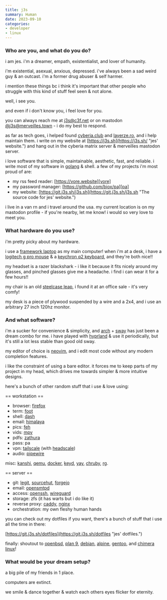 ```yaml
---
title: j3s
summary: Human
date: 2023-09-10
categories:
- developer
- linux
---
```


### Who are you, and what do you do?

i am jes. i'm a dreamer, empath, existentialist, and lover of humanity.

i'm existential, asexual, anxious, depressed. i've always been a sad weird guy & an outcast. i'm a former drug abuser & self harmer.

i mention these things bc i think it's important that other people who struggle with this kind of stuff feel seen & not alone.

well, i see you.

and even if i don't know you, i feel love for you.

you can always reach me at j3s@c3f.net or on mastodon [@j3s@merveilles.town](https://merveilles.town/@j3s "jes' Mastodon account.") - i do my best to respond.

as far as tech goes, i helped found [cyberia.club](https://cyberia.club/ "A hacker collective in Minnesota.") and [layerze.ro](https://layerze.ro/ "A hacker space in Minnesota."), and i help maintain them. i write on my website at [https://j3s.sh](https://j3s.sh/ "jes' website.") and hang out in the cyberia matrix server & merveilles mastodon server.

i love software that is simple, maintainable, aesthetic, fast, and reliable. i write most of my software in [golang][go] & shell. a few of my projects i'm most proud of are:

- my rss feed reader: [https://vore.website][vore]
- my password manager: [https://github.com/biox/pa][pa]
- my website: [https://git.j3s.sh/j3s.sh](https://git.j3s.sh/j3s.sh "The source code for jes' website.")

i live in a van rn and i travel around the usa. my current location is on my mastodon profile - if you're nearby, let me know! i would so very love to meet you.

### What hardware do you use?

i'm pretty picky about my hardware.

i use a [framework laptop][framework-laptop] as my main computer! when i'm at a desk, i have a [logitech g pro mouse][g-pro-mouse] & a [keychron q2 keyboard][q2], and they're both nice!!

my headset is a razer blackshark - i like it because it fits nicely around my glasses, and pinched glasses give me a headache. i find i can wear it for a few hours!!

my chair is an old [steelcase leap][leap], i found it at an office sale - it's very comfy!

my desk is a piece of plywood suspended by a wire and a 2x4, and i use an arbitrary 27 inch 120hz monitor.

### And what software?

i'm a sucker for convenience & simplicity, and [arch][arch-linux] + [sway][] has just been a dream combo for me. i have played with [hyprland][] & use it periodically, but it's still a lot less stable than good old sway.

my editor of choice is [neovim][], and i edit most code without any modern completion features.

i like the constraint of using a bare editor. it forces me to keep parts of my project in my head, which drives me towards simpler & more intuitive designs.

here's a bunch of other random stuff that i use & love using:

== workstation ==

- browser: [firefox][]
- term: [foot][]
- shell: [dash][dash.2]
- email: [himalaya][]
- pics: [feh][]
- vids: [mpv][]
- pdfs: [zathura][]
- pass: pa
- vpn: [tailscale][] (with [headscale][])
- audio: [pipewire][]

misc: [kanshi][], [qemu][], [docker][], [keyd][], [yay][], [chruby][], [rg][ripgrep].

== server ==

- git: [legit][], [sourcehut][], [forgejo][]
- email: [opensmtpd][]
- access: [openssh][], [wireguard][]
- storage: zfs (it has warts but i do like it)
- reverse proxy: [caddy][], [nginx][]
- orchestration: my own fleshy human hands

you can check out my dotfiles if you want, there's a bunch of stuff that i use all the time in there:

[https://git.j3s.sh/dotfiles](https://git.j3s.sh/dotfiles "jes' dotfiles.")

finally: shoutout to [openbsd][], [plan 9][plan-9], [debian][], [alpine][alpine-linux], [gentoo][], and [chimera linux][chimera-linux]!

### What would be your dream setup?

a big pile of my friends in 1 place.

computers are extinct.

we smile & dance together & watch each others eyes flicker for eternity.

[alpine-linux]: https://www.alpinelinux.org/ "A security-focused Linux distro."
[arch-linux]: https://archlinux.org/ "A Linux distro."
[caddy]: https://caddyserver.com/ "A web server."
[chimera-linux]: https://en.wikipedia.org/wiki/Chimera_Linux "A Linux distribution."
[chruby]: https://github.com/postmodern/chruby "A tool for running multiple versions of Ruby."
[dash.2]: https://en.wikipedia.org/wiki/Almquist_shell#Dash "A minimal terminal shell."
[debian]: https://www.debian.org/ "A Linux distribution."
[docker]: https://www.docker.com/ "A service and software for building and shipping distributed software."
[feh]: https://feh.finalrewind.org/ "An image viewer for X11."
[firefox]: https://www.mozilla.org/en-US/firefox/new/ "A cross-platform open-source web browser."
[foot]: https://codeberg.org/dnkl/foot "A minimal terminal for Wayland."
[forgejo]: https://forgejo.org/ "Self-hosted version control and project software."
[framework-laptop]: https://frame.work/products/laptop-diy-13-gen-amd "A 13.5 inch PC laptop."
[g-pro-mouse]: https://www.logitechg.com/en-us/products/gaming-mice/pro-wireless-mouse.html "A wireless gaming mouse."
[gentoo]: https://www.gentoo.org/ "A Linux distribution."
[go]: https://go.dev/ "A compiled programming language."
[headscale]: https://github.com/juanfont/headscale "An open source version of the Tailscale control server."
[himalaya]: https://pimalaya.org/himalaya/ "A command-line email client."
[hyprland]: https://hyprland.org/ "A compositor for Wayland."
[kanshi]: https://git.sr.ht/~emersion/kanshi/ "Wayland software for switching profiles when switching monitors."
[keyd]: https://github.com/rvaiya/keyd "Keyremapping software for Linux."
[leap]: https://www.steelcase.com/products/office-chairs/leap/ "A chair."
[legit]: https://github.com/frostming/legit "A wrapper around git to make it easier to use."
[mpv]: https://mpv.io/ "A cross-platform media player."
[neovim]: https://neovim.io/ "A refactored vim."
[nginx]: http://nginx.org/ "A very fast web/mail server."
[openbsd]: http://www.openbsd.org/ "An open-source operating system emphasising security and cryptography."
[opensmtpd]: https://www.opensmtpd.org/ "An open source SMTP server."
[openssh]: http://www.openssh.com/ "A popular collection of SSH tools."
[pa]: https://github.com/biox/pa "Password management shell software."
[pipewire]: https://pipewire.org/ "An audio engine for Linux."
[plan-9]: https://en.wikipedia.org/wiki/Plan_9_from_Bell_Labs "A distributed operating system."
[q2]: https://www.keychron.com/pages/keychron-q2-customizable-mechanical-keyboard "A mechanical keyboard."
[qemu]: https://en.wikipedia.org/wiki/QEMU "Open-source emulation software."
[ripgrep]: https://github.com/BurntSushi/ripgrep "A tool for searching directories via regular expressions."
[sourcehut]: https://sourcehut.org/ "A service for managing software development."
[sway]: https://swaywm.org/ "A window manager for X11/Wayland."
[tailscale]: https://tailscale.com/ "A VPN service."
[vore]: https://vore.website/ "A hosted feed reader service."
[wireguard]: https://en.wikipedia.org/wiki/WireGuard "Open-source VPN software."
[yay]: https://github.com/Jguer/yay "Software for working with the Arch Linux software collection."
[zathura]: https://pwmt.org/projects/zathura/ "PDF viewing software."
